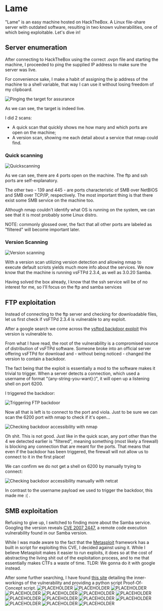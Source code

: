 # Lame

"Lame" is an easy machine hosted on HackTheBox. A Linux file-share server with outdated software, resulting in two known vulnerabilities, one of which being exploitable. Let's dive in!

## Server enumeration

After connecting to HackTheBox using the correct .ovpn file and starting the machine, I proceeded to ping the supplied IP address to make sure the server was live.

For convenience sake, I make a habit of assigning the ip address of the machine to a shell variable, that way I can use it without losing freedom of my clipboard.

![Pinging the target for assurance](images/01-pinging.png)

As we can see, the target is indeed live.

I did 2 scans:
 - A quick scan that quickly shows me how many and which ports are open on the machine;
 - A version scan, showing me each detail about a service that nmap could find.

### Quick scanning

![Quickscanning](images/02-nmapscan-quick.png)

As we can see, there are 4 ports open on the machine. The ftp and ssh ports are self-explanatory. 

The other two - 139 and 445 - are ports characteristic of SMB over NetBIOS and SMB over TCP/IP, respectively. The most important thing is that there exist some SMB service on the machine too.

Although nmap couldn't identify what OS is running on the system, we can see that it is most probably some Linux distro.

NOTE: commonly glossed over, the fact that all other ports are labeled as "filtered" will become important later.

### Version Scanning

![Version scanning](images/03-nmapscan-version.png)

With a version scan utilizing version detection and allowing nmap to execute default scriots yields much more info about the services. We now know that the machine is running vsFTPd 2.3.4, as well as 3.0.20 Samba.

Having solved the box already, I know that the ssh service will be of no interest for me, so I'll focus on the ftp and samba services

## FTP exploitation

Instead of connecting to the ftp server and checking for downloadable files, let us first check if vsFTPd 2.3.4 is vulnerable to any exploit. 

After a google search we come across the [vsftpd backdoor exploit](https://metalkey.github.io/vsftpd-v234-backdoor-command-execution.html) this version is vulnerable to. 

From what I have read, the root of the vulnerability is a compromised source of distribution of vsFTPd software. Someone broke into an official server offering vsFTPd for download and - without being noticed - changed the version to contain a backdoor.

The fact being that the exploit is essentially a mod to the software makes it trivial to trigger. When a server detects a connection, which used a username of format "{any-string-you-want}:)", it will open up a listening shell on port 6200.

I triggered the backdoor:

![Triggering FTP backdoor](images/04-ftp-triggering-backdoor.png)

Now all that is left is to connect to the port and viola. Just to be sure we can scan the 6200 port with nmap to check if it's open...

![Checking backdoor accessibility with nmap](images/05-ftpbackdoor-nmapcheck.png)

Oh shit. This is not good. Just like in the quick scan, any port other than the 4 we detected earlier is "filtered", meaning something (most likely a firewall) is blocking any connection that are meant for the ports. That means that even if the backdoor has been triggered, the firewall will not allow us to connect to it in the first place!

We can confirm we do not get a shell on 6200 by manually trying to connect:

![Checking backdoor accessibility manually with netcat](images/06-ftpbackdoor-nccheck.png)

In contrast to the username payload we used to trigger the backdoor, this made me :( .

## SMB exploitation

Refusing to give up, I switched to finding more about the Samba service. Googling the version reveals [CVE 2007 2447](https://nvd.nist.gov/vuln/detail/CVE-2007-2447), a remote code execution vulnerability found in our Samba version.

While I was made aware to the fact that the [Metasploit](https://www.metasploit.com/) framework has a built in script for exploiting this CVE, I decided against using it. While I believe Metasploit makes it easier to run exploits, it does so at the cost of abstracting the living shit out of the exploitation process, and to me that essentially makes CTFs a waste of time.
TLDR: We gonna do it with google instead.

After some further searching, I have found [this site](https://amriunix.com/posts/cve-2007-2447-samba-usermap-script/) detailing the inner-workings of the vulnerability and providing a python script Proof-Of-Concept script.
![PLACEHOLDER](images/07-git-repo-link.png)
![PLACEHOLDER](images/08-git-repo-cloning.png)
![PLACEHOLDER](images/09-exploitscript-smb-import.png)
![PLACEHOLDER](images/10-exploitscript-missing-module.png)
![PLACEHOLDER](images/11-python-main-system.png)
![PLACEHOLDER](images/12-venv-setup.png)
![PLACEHOLDER](images/13-ASIDE-venv-deactivation.png)
![PLACEHOLDER](images/14-pysmb-installation.png)
![PLACEHOLDER](images/15-exploitscript-works.png)
![PLACEHOLDER](images/16-nc-listener.png)
![PLACEHOLDER](images/17-exploitscript-triggering-connection.png)
![PLACEHOLDER](images/18-nc-reverse-shell.png)
![PLACEHOLDER](images/19-ASIDE-exploitscript-firewall-blocked.png)
![PLACEHOLDER](images/20-postexploitation-ftp-backdoor.png)
